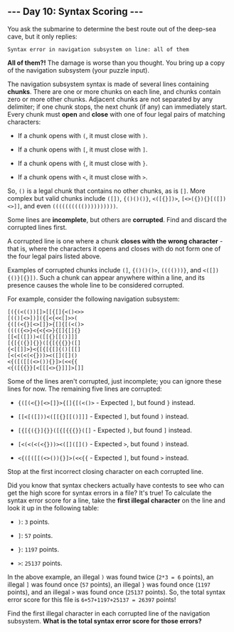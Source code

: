 ## --- Day 10: Syntax Scoring ---
You ask the submarine to determine the best route out of the deep-sea cave, but it only replies:
 

```
Syntax error in navigation subsystem on line: all of them
```

 
**All of them?!** The damage is worse than you thought. You bring up a copy of the navigation subsystem (your puzzle input).
 
The navigation subsystem syntax is made of several lines containing **chunks**. There are one or more chunks on each line, and chunks contain zero or more other chunks. Adjacent chunks are not separated by any delimiter; if one chunk stops, the next chunk (if any) can immediately start. Every chunk must **open** and **close** with one of four legal pairs of matching characters:
 
 
- If a chunk opens with `(`, it must close with `)`.
 
- If a chunk opens with `[`, it must close with `]`.
 
- If a chunk opens with `{`, it must close with `}`.
 
- If a chunk opens with `<`, it must close with `>`.
 
 
So, `()` is a legal chunk that contains no other chunks, as is `[]`. More complex but valid chunks include `([])`, `{()()()}`, `<([{}])>`, `[<>({}){}[([])<>]]`, and even `(((((((((())))))))))`.
 
Some lines are **incomplete**, but others are **corrupted**. Find and discard the corrupted lines first.
 
A corrupted line is one where a chunk **closes with the wrong character** - that is, where the characters it opens and closes with do not form one of the four legal pairs listed above.
 
Examples of corrupted chunks include `(]`, `{()()()>`, `(((()))}`, and `<([]){()}[{}])`. Such a chunk can appear anywhere within a line, and its presence causes the whole line to be considered corrupted.
 
For example, consider the following navigation subsystem:
 

```
[({(<(())[]>[[{[]{<()<>>
[(()[<>])]({[<{<<[]>>(
{([(<{}[<>[]}>{[]{[(<()>
(((({<>}<{<{<>}{[]{[]{}
[[<[([]))<([[{}[[()]]]
[{[{({}]{}}([{[{{{}}([]
{<[[]]>}<{[{[{[]{()[[[]
[<(<(<(<{}))><([]([]()
<{([([[(<>()){}]>(<<{{
<{([{{}}[<[[[<>{}]]]>[]]
```

 
Some of the lines aren't corrupted, just incomplete; you can ignore these lines for now. The remaining five lines are corrupted:
 
 
- `{([(<{}[<>[]}>{[]{[(<()>` - Expected `]`, but found `}` instead.
 
- `[[<[([]))<([[{}[[()]]]` - Expected `]`, but found `)` instead.
 
- `[{[{({}]{}}([{[{{{}}([]` - Expected `)`, but found `]` instead.
 
- `[<(<(<(<{}))><([]([]()` - Expected `>`, but found `)` instead.
 
- `<{([([[(<>()){}]>(<<{{` - Expected `]`, but found `>` instead.
 
 
Stop at the first incorrect closing character on each corrupted line.
 
Did you know that syntax checkers actually have contests to see who can get the high score for syntax errors in a file? It's true! To calculate the syntax error score for a line, take the **first illegal character** on the line and look it up in the following table:
 
 
- `)`: `3` points.
 
- `]`: `57` points.
 
- `}`: `1197` points.
 
- `>`: `25137` points.
 
 
In the above example, an illegal `)` was found twice (`2*3 = 6` points), an illegal `]` was found once (`57` points), an illegal `}` was found once (`1197` points), and an illegal `>` was found once (`25137` points). So, the total syntax error score for this file is `6+57+1197+25137 = 26397` points!
 
Find the first illegal character in each corrupted line of the navigation subsystem. **What is the total syntax error score for those errors?**
 